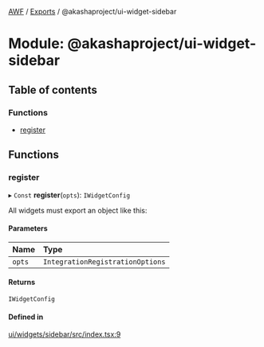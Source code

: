 [AWF](../README.md) / [Exports](../modules.md) / @akashaproject/ui-widget-sidebar

# Module: @akashaproject/ui-widget-sidebar

## Table of contents

### Functions

- [register](_akashaproject_ui_widget_sidebar.md#register)

## Functions

### register

▸ `Const` **register**(`opts`): `IWidgetConfig`

All widgets must export an object like this:

#### Parameters

| Name | Type |
| :------ | :------ |
| `opts` | `IntegrationRegistrationOptions` |

#### Returns

`IWidgetConfig`

#### Defined in

[ui/widgets/sidebar/src/index.tsx:9](https://github.com/AKASHAorg/akasha-world-framework/blob/d41b6a20/ui/widgets/sidebar/src/index.tsx#L9)
